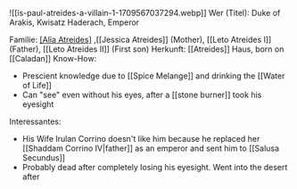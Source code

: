 ![[is-paul-atreides-a-villain-1-1709567037294.webp]]
Wer (Titel): Duke of Arakis, Kwisatz Haderach, Emperor

Familie: [[Alia Atreides]](Sister) ,[[Jessica Atreides]] (Mother), [[Leto Atreides I]] (Father), [[Leto Atreides II]] (First son)
Herkunft: [[Atreides]] Haus, born on [[Caladan]]
Know-How: 
- Prescient knowledge due to [[Spice Melange]] and drinking the [[Water of Life]]
- Can "see" even without his eyes, after a [[stone burner]] took his eyesight


Interessantes: 
- His Wife Irulan Corrino doesn't like him because he replaced her [[Shaddam Corrino IV|father]] as an emperor and sent him to [[Salusa Secundus]]
- Probably dead after completely losing his eyesight. Went into the desert after 

